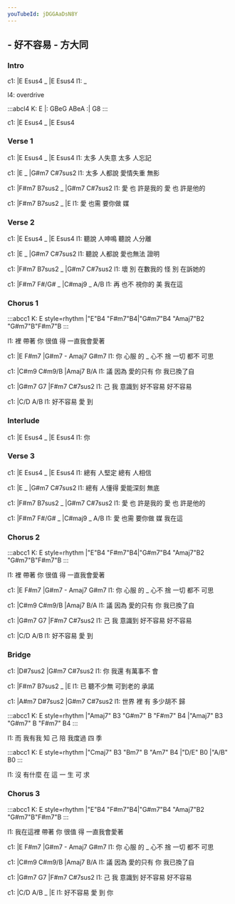 ```yaml
---
youTubeId: jDGGAaDsN8Y
---
```


## - 好不容易 - 方大同

### Intro

c1: |E     Esus4 _ |E     Esus4
l1:  _

l4: overdrive

:::abcl4
K: E
|: GBeG ABeA :| G8
:::

c1: |E     Esus4 _ |E     Esus4

### Verse 1

c1: |E     Esus4 _ |E     Esus4
l1:   太多 人失意    太多 人忘記

c1: |E           _ |G#m7     C#7sus2
l1:   太多 人都說   愛情失重 無影

c1: |F#m7    B7sus2  _ |G#m7    C#7sus2
l1:  愛   也 許是我的     愛 也 許是他的

c1: |F#m7     B7sus2 _ |E
l1:  愛  也需 要你做    媒

### Verse 2

c1: |E     Esus4 _ |E     Esus4
l1:   聽說 人呻鳴    聽說 人分離

c1: |E           _ |G#m7     C#7sus2
l1:   聽說 人都說   愛也無法 證明

c1: |F#m7    B7sus2  _ |G#m7    C#7sus2
l1:  壞   別 在數我的     怪 別 在訴她的

c1: |F#m7     F#/G# _  |C#maj9 _ A/B
l1:  再  也不 視你的    美       我在這

### Chorus 1

:::abcc1
K: E style=rhythm
|"E"B4 "F#m7"B4|"G#m7"B4 "Amaj7"B2 "G#m7"B"F#m7"B
:::

l1:  裡 帶著 你  很值 得 一直我會愛著

c1: |E       F#m7      |G#m7 -    Amaj7 G#m7
l1:  你 心服 的  _ 心不 捨   一切 都不  可思
   
c1: |C#m9     C#m9/B  |Amaj7   B/A
l1:  議  因為 愛的只有 你   我已換了自

c1: |G#m7   G7    |F#m7     C#7sus2
l1:  己  我 意識到 好不容易 好不容易
          
c1: |C/D      A/B
l1:  好不容易 愛 到  

### Interlude

c1: |E     Esus4 _ |E     Esus4
l1:  你

### Verse 3

c1: |E     Esus4 _ |E     Esus4
l1:   總有 人堅定    總有 人相信

c1: |E           _ |G#m7     C#7sus2
l1:   總有 人懂得   愛能深刻 無底

c1: |F#m7    B7sus2  _ |G#m7    C#7sus2
l1:  愛   也 許是我的     愛 也 許是他的

c1: |F#m7     F#/G# _  |C#maj9 _ A/B
l1:  愛  也需 要你做    媒       我在這

### Chorus 2

:::abcc1
K: E style=rhythm
|"E"B4 "F#m7"B4|"G#m7"B4 "Amaj7"B2 "G#m7"B"F#m7"B
:::

l1:  裡 帶著 你  很值 得 一直我會愛著

c1: |E       F#m7      |G#m7 -    Amaj7 G#m7
l1:  你 心服 的  _ 心不 捨   一切 都不  可思
   
c1: |C#m9     C#m9/B  |Amaj7   B/A
l1:  議  因為 愛的只有 你   我已換了自

c1: |G#m7   G7    |F#m7     C#7sus2
l1:  己  我 意識到 好不容易 好不容易
          
c1: |C/D      A/B
l1:  好不容易 愛 到

### Bridge

c1: |D#7sus2     |G#m7     C#7sus2
l1:  你      我還 有萬事不 會

c1:   |F#m7     B7sus2  _ |E
l1: 已 聽不少無 可到老的   承諾

c1:     |A#m7 D#7sus2  |G#m7     C#7sus2
l1: 世界 裡          有 多少胡不 歸

:::abcc1
K: E style=rhythm
|"Amaj7" B3 "G#m7" B "F#m7" B4 |"Amaj7" B3 "G#m7" B "F#m7" B4
:::

l1: 而 我有我 知 己    陪 我度過 四 季

:::abcc1
K: E style=rhythm
|"Cmaj7" B3 "Bm7" B "Am7" B4 |"D/E" B0 |"A/B" B0
:::

l1: 沒 有什麼 在 這  一 生 可 求

### Chorus 3

:::abcc1
K: E style=rhythm
|"E"B4 "F#m7"B4|"G#m7"B4 "Amaj7"B2 "G#m7"B"F#m7"B
:::

l1:  我在這裡 帶著 你  很值 得 一直我會愛著

c1: |E       F#m7      |G#m7 -    Amaj7 G#m7
l1:  你 心服 的  _ 心不 捨   一切 都不  可思
   
c1: |C#m9     C#m9/B  |Amaj7   B/A
l1:  議  因為 愛的只有 你   我已換了自

c1: |G#m7   G7    |F#m7     C#7sus2
l1:  己  我 意識到 好不容易 好不容易
          
c1: |C/D      A/B  _ |E
l1:  好不容易 愛 到   你